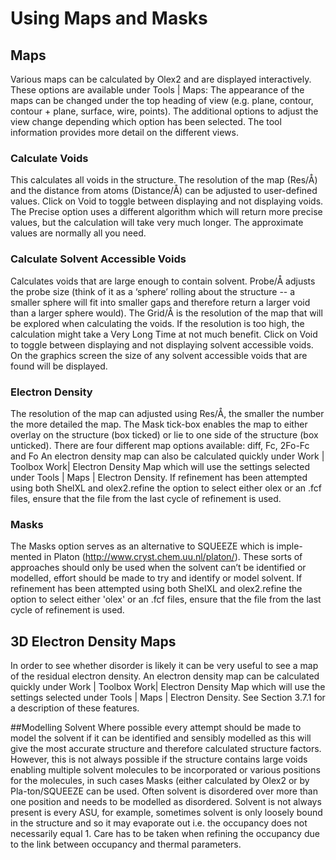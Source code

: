 #	Using Maps and Masks
## Maps
Various maps can be calculated by Olex2 and are displayed interactively. These options are available under Tools | Maps:
The appearance of the maps can be changed under the top heading of view (e.g. plane, contour, contour + plane, surface, wire, points). The additional options to adjust the view change depending which option has been selected. The tool information provides more detail on the different views.
### Calculate Voids
This calculates all voids in the structure. The resolution of the map (Res/Å) and the distance from atoms (Distance/Å) can be adjusted to user-defined values. Click on Void to toggle between displaying and not displaying voids. The Precise option uses a different algorithm which will return more precise values, but the calculation will take very much longer. The approximate values are normally all you need.
### Calculate Solvent Accessible Voids
Calculates voids that are large enough to contain solvent. Probe/Å adjusts the probe size (think of it as a ‘sphere’ rolling about the structure -- a smaller sphere will fit into smaller gaps and therefore return a larger void than a larger sphere would). The Grid/Å is the resolution of the map that will be explored when calculating the voids. If the resolution is too high, the calculation might take a Very Long Time at not much benefit. Click on Void to toggle between displaying and not displaying solvent accessible voids. On the graphics screen the size of any solvent accessible voids that are found will be displayed.
### Electron Density
The resolution of the map can adjusted using Res/Å, the smaller the number the more detailed the map. The Mask tick-box enables the map to either overlay on the structure (box ticked) or lie to one side of the structure (box unticked). There are four different map options available: diff, Fc, 2Fo-Fc and Fo
An electron density map can also be calculated quickly under Work | Toolbox Work| Electron Density Map which will use the settings selected under Tools | Maps | Electron Density. If refinement has been attempted using both ShelXL and olex2.refine the option to select either olex or an .fcf files, ensure that the file from the last cycle of refinement is used.
### Masks
The Masks option serves as an alternative to SQUEEZE which is imple-mented in Platon (http://www.cryst.chem.uu.nl/platon/). These sorts of approaches should only be used when the solvent can’t be identified or modelled, effort should be made to try and identify or model solvent. If refinement has been attempted using both ShelXL and olex2.refine the option to select either 'olex' or an .fcf files, ensure that the file from the last cycle of refinement is used.

## 3D Electron Density Maps
In order to see whether disorder is likely it can be very useful to see a map of the residual electron density.
An electron density map can be calculated quickly under Work | Toolbox Work| Electron Density Map which will use the settings selected under Tools | Maps | Electron Density. See Section 3.7.1 for a description of these features.

##Modelling Solvent
Where possible every attempt should be made to model the solvent if it can be identified and sensibly modelled as this will give the most accurate structure and therefore calculated structure factors. However, this is not always possible if the structure contains large voids enabling multiple solvent molecules to be incorporated or various positions for the molecules, in such cases Masks (either calculated by Olex2 or by Pla-ton/SQUEEZE can be used.
Often solvent is disordered over more than one position and needs to be modelled as disordered.
Solvent is not always present is every ASU, for example, sometimes solvent is only loosely bound in the structure and so it may evaporate out i.e. the occupancy does not necessarily equal 1. Care has to be taken when refining the occupancy due to the link between occupancy and thermal parameters.
